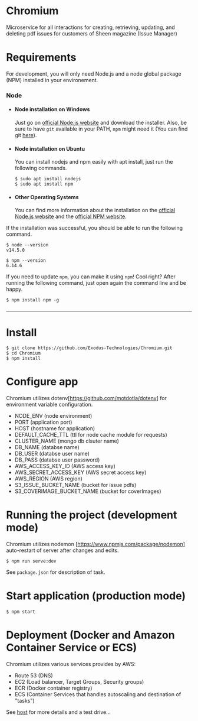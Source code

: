 # Chromium

Microservice for all interactions for creating, retrieving, updating, and deleting pdf issues for customers of Sheen magazine (Issue Manager)

# Requirements

For development, you will only need Node.js and a node global package (NPM) installed in your
environement.

### Node

- #### Node installation on Windows

  Just go on [official Node.js website](https://nodejs.org/) and download the installer. Also, be
  sure to have `git` available in your PATH, `npm` might need it (You can find git
  [here](https://git-scm.com/)).

- #### Node installation on Ubuntu

  You can install nodejs and npm easily with apt install, just run the following commands.

      $ sudo apt install nodejs
      $ sudo apt install npm

- #### Other Operating Systems
  You can find more information about the installation on the
  [official Node.js website](https://nodejs.org/) and the
  [official NPM website](https://npmjs.org/).

If the installation was successful, you should be able to run the following command.

    $ node --version
    v14.5.0

    $ npm --version
    6.14.6

If you need to update `npm`, you can make it using `npm`! Cool right? After running the following
command, just open again the command line and be happy.

    $ npm install npm -g

###

---

# Install

    $ git clone https://github.com/Exodus-Technologies/Chromium.git
    $ cd Chromium
    $ npm install

# Configure app

Chromium utilizes dotenv[https://github.com/motdotla/dotenv] for environment variable configuration.

- NODE_ENV (node environment)
- PORT (application port)
- HOST (hostname for application)
- DEFAULT_CACHE_TTL (ttl for node cache module for requests)
- CLUSTER_NAME (mongo db clsuter name)
- DB_NAME (databse name)
- DB_USER (databse user name)
- DB_PASS (databse user password)
- AWS_ACCESS_KEY_ID (AWS access key)
- AWS_SECRET_ACCESS_KEY (AWS secret access key)
- AWS_REGION (AWS region)
- S3_ISSUE_BUCKET_NAME (bucket for issue pdfs)
- S3_COVERIMAGE_BUCKET_NAME (bucket for coverImages)

# Running the project (development mode)

Chromium utilizes nodemon [https://www.npmjs.com/package/nodemon] auto-restart of server after
changes and edits.

    $ npm run serve:dev

See `package.json` for description of task.

# Start application (production mode)

    $ npm start

# Deployment (Docker and Amazon Container Service or ECS)

Chromium utilizes various services provides by AWS:

- Route 53 (DNS)
- EC2 (Load balancer, Target Groups, Security groups)
- ECR (Docker container registry)
- ECS (Container Services that handles autoscaling and destination of "tasks")

See [host](http://livestream.exodustechnologies.com/video-service/probeCheck) for more details and a test drive...
